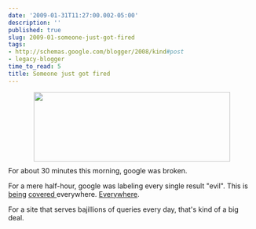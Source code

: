 ```yaml
---
date: '2009-01-31T11:27:00.002-05:00'
description: ''
published: true
slug: 2009-01-someone-just-got-fired
tags:
- http://schemas.google.com/blogger/2008/kind#post
- legacy-blogger
time_to_read: 5
title: Someone just got fired
---
```


<a href="http://www.google.com/trends/hottrends?q=google+this+site+may+harm+your+computer&amp;date=2009-1-31&amp;sa=X"><img alt="" border="0" id="BLOGGER_PHOTO_ID_5297498305726210962" src="http://2.bp.blogspot.com/_IKD9WtY5kxU/SYR-pEcLY5I/AAAAAAAAAKw/Ng7BrQhWljs/s400/google-oops.png" style="margin: 0px auto 10px; display: block; text-align: center; cursor: pointer; width: 400px; height: 142px;" /></a>
For about 30 minutes this morning, google was broken.



For a mere half-hour, google was labeling every single result "evil". This is <a href="http://news.cnet.com/8301-13512_3-10153939-23.html">being</a> <a href="http://consumerist.com/5143451/every-google-result-is-malicious"></a><a href="http://www.techcrunch.com/2009/01/31/google-flags-whole-internet-as-malware/">covered </a>everywhere. <a href="http://digg.com/search?s=google+harm+your+computer&amp;submit=Search&amp;section=all&amp;type=both&amp;area=all&amp;sort=new">Everywhere</a>.

For a site that serves bajillions of queries every day, that's kind of a big deal.